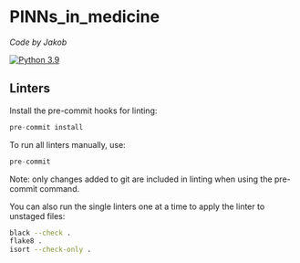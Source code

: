 # PINNs_in_medicine
*Code by Jakob*

[![Python 3.9](https://img.shields.io/badge/Python-3.11-blue)](https://www.python.org/downloads/release/python-3113/)
## Linters

Install the pre-commit hooks for linting:

```python
pre-commit install
```

To run all linters manually, use:

```python
pre-commit
```

Note: only changes added to git are included in linting when using the pre-commit command.

You can also run the single linters one at a time to apply the linter to unstaged files:

```bash
black --check .
flake8 .
isort --check-only .
```
